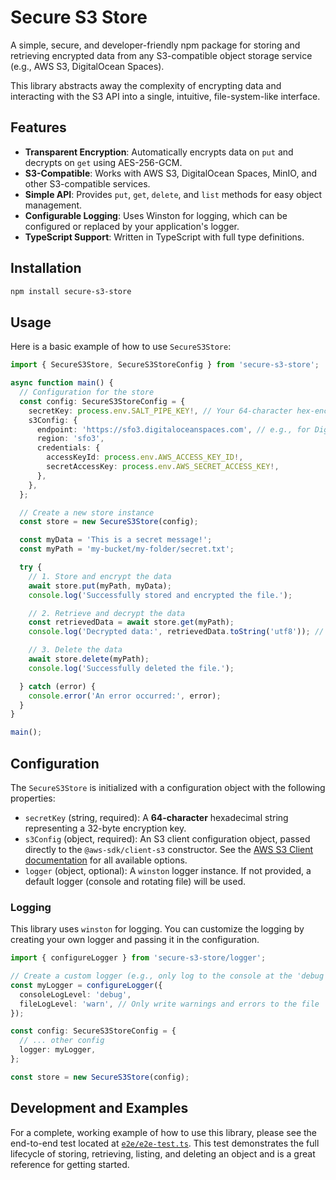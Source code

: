 # Secure S3 Store

A simple, secure, and developer-friendly npm package for storing and retrieving encrypted data from any S3-compatible object storage service (e.g., AWS S3, DigitalOcean Spaces).

This library abstracts away the complexity of encrypting data and interacting with the S3 API into a single, intuitive, file-system-like interface.

## Features

-   **Transparent Encryption**: Automatically encrypts data on `put` and decrypts on `get` using AES-256-GCM.
-   **S3-Compatible**: Works with AWS S3, DigitalOcean Spaces, MinIO, and other S3-compatible services.
-   **Simple API**: Provides `put`, `get`, `delete`, and `list` methods for easy object management.
-   **Configurable Logging**: Uses Winston for logging, which can be configured or replaced by your application's logger.
-   **TypeScript Support**: Written in TypeScript with full type definitions.

## Installation

```bash
npm install secure-s3-store
```

## Usage

Here is a basic example of how to use `SecureS3Store`:

```typescript
import { SecureS3Store, SecureS3StoreConfig } from 'secure-s3-store';

async function main() {
  // Configuration for the store
  const config: SecureS3StoreConfig = {
    secretKey: process.env.SALT_PIPE_KEY!, // Your 64-character hex-encoded secret key
    s3Config: {
      endpoint: 'https://sfo3.digitaloceanspaces.com', // e.g., for DigitalOcean
      region: 'sfo3',
      credentials: {
        accessKeyId: process.env.AWS_ACCESS_KEY_ID!,
        secretAccessKey: process.env.AWS_SECRET_ACCESS_KEY!,
      },
    },
  };

  // Create a new store instance
  const store = new SecureS3Store(config);

  const myData = 'This is a secret message!';
  const myPath = 'my-bucket/my-folder/secret.txt';

  try {
    // 1. Store and encrypt the data
    await store.put(myPath, myData);
    console.log('Successfully stored and encrypted the file.');

    // 2. Retrieve and decrypt the data
    const retrievedData = await store.get(myPath);
    console.log('Decrypted data:', retrievedData.toString('utf8')); // Outputs: This is a secret message!

    // 3. Delete the data
    await store.delete(myPath);
    console.log('Successfully deleted the file.');

  } catch (error) {
    console.error('An error occurred:', error);
  }
}

main();
```

## Configuration

The `SecureS3Store` is initialized with a configuration object with the following properties:

-   `secretKey` (string, required): A **64-character** hexadecimal string representing a 32-byte encryption key.
-   `s3Config` (object, required): An S3 client configuration object, passed directly to the `@aws-sdk/client-s3` constructor. See the [AWS S3 Client documentation](https://docs.aws.amazon.com/AWSJavaScriptSDK/v3/latest/classes/_aws_sdk_client_s3.S3Client.html) for all available options.
-   `logger` (object, optional): A `winston` logger instance. If not provided, a default logger (console and rotating file) will be used.

### Logging

This library uses `winston` for logging. You can customize the logging by creating your own logger and passing it in the configuration.

```typescript
import { configureLogger } from 'secure-s3-store/logger';

// Create a custom logger (e.g., only log to the console at the 'debug' level)
const myLogger = configureLogger({
  consoleLogLevel: 'debug',
  fileLogLevel: 'warn', // Only write warnings and errors to the file
});

const config: SecureS3StoreConfig = {
  // ... other config
  logger: myLogger,
};

const store = new SecureS3Store(config);
```

## Development and Examples

For a complete, working example of how to use this library, please see the end-to-end test located at [`e2e/e2e-test.ts`](./e2e/e2e-test.ts). This test demonstrates the full lifecycle of storing, retrieving, listing, and deleting an object and is a great reference for getting started.